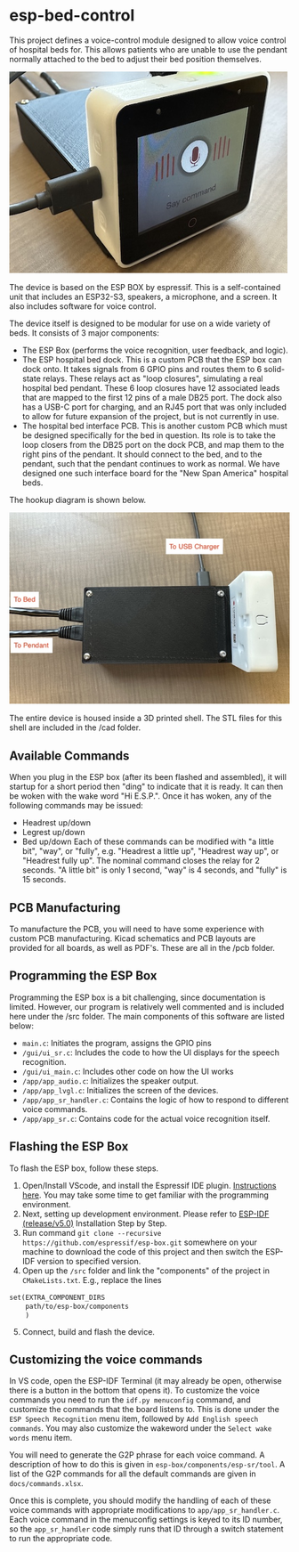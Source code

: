 # esp-bed-control

This project defines a voice-control module designed to allow voice control of hospital beds for. This allows patients who are unable to use the pendant normally attached to the bed to adjust their bed position themselves.

![Image of ESP Bed Control Box](img/image.jpg)

The device is based on the ESP BOX by espressif. This is a self-contained unit that includes an ESP32-S3, speakers, a microphone, and a screen. It also includes software for voice control.

The device itself is designed to be modular for use on a wide variety of beds. It consists of 3 major components:
  - The ESP Box (performs the voice recognition, user feedback, and logic).
  - The ESP hospital bed dock. This is a custom PCB that the ESP box can dock onto. It takes signals from 6 GPIO pins and routes them to 6 solid-state relays. These relays act as "loop closures", simulating a real hospital bed pendant. These 6 loop closures have 12 associated leads that are mapped to the first 12 pins of a male DB25 port. The dock also has a USB-C port for charging, and an RJ45 port that was only included to allow for future expansion of the project, but is not currently in use.
  - The hospital bed interface PCB. This is another custom PCB which must be designed specifically for the bed in question. Its role is to take the loop closers from the DB25 port on the dock PCB, and map them to the right pins of the pendant. It should connect to the bed, and to the pendant, such that the pendant continues to work as normal. We have designed one such interface board for the "New Span America" hospital beds. 

The hookup diagram is shown below.

![Image of ESP Bed Control Hookup](img/hookup.jpg)

The entire device is housed inside a 3D printed shell. The STL files for this shell are included in the /cad folder.

## Available Commands

When you plug in the ESP box (after its been flashed and assembled), it will startup for a short period then "ding" to indicate that it is ready. It can then be woken with the wake word "Hi E.S.P.". Once it has woken, any of the following commands may be issued:
- Headrest up/down
- Legrest up/down
- Bed up/down
Each of these commands can be modified with "a little bit", "way", or "fully", e.g. "Headrest a little up", "Headrest way up", or "Headrest fully up". The nominal command closes the relay for 2 seconds. "A little bit" is only 1 second, "way" is 4 seconds, and "fully" is 15 seconds.

## PCB Manufacturing

To manufacture the PCB, you will need to have some experience with custom PCB manufacturing. Kicad schematics and PCB layouts are provided for all boards, as well as PDF's. These are all in the /pcb folder.

## Programming the ESP Box

Programming the ESP box is a bit challenging, since documentation is limited. However, our program is relatively well commented and is included here under the /src folder. The main components of this software are listed below:
  - ``main.c``: Initiates the program, assigns the GPIO pins
  - ``/gui/ui_sr.c``: Includes the code to how the UI displays for the speech recognition.
  - ``/gui/ui_main.c``: Includes other code on how the UI works
  - ``/app/app_audio.c``: Initializes the speaker output.
  - ``/app/app_lvgl.c``: Initializes the screen of the devices.
  - ``/app/app_sr_handler.c``: Contains the logic of how to respond to different voice commands.
  - ``/app/app_sr.c``: Contains code for the actual voice recognition itself.

## Flashing the ESP Box

To flash the ESP box, follow these steps.
1. Open/Install VScode, and install the Espressif IDE plugin. [Instructions here](https://docs.espressif.com/projects/esp-idf/en/latest/esp32/get-started/index.html). You may take some time to get familiar with the programming environment.
2. Next, setting up development environment. Please refer to [ESP-IDF (release/v5.0)](https://docs.espressif.com/projects/esp-idf/en/release-v4.4/esp32s3/get-started/index.html#installation-step-by-step) Installation Step by Step.
3. Run command ``git clone --recursive https://github.com/espressif/esp-box.git`` somewhere on your machine to download the code of this project and then switch the ESP-IDF version to specified version.
4. Open up the ``/src`` folder and link the "components" of the project in ``CMakeLists.txt``. E.g., replace the lines
  ```
  set(EXTRA_COMPONENT_DIRS
      path/to/esp-box/components
      )
  ```
5. Connect, build and flash the device.

## Customizing the voice commands

In VS code, open the ESP-IDF Terminal (it may already be open, otherwise there is a button in the bottom that opens it). To customize the voice commands you need to run the ``idf.py menuconfig`` command, and customize the commands that the board listens to.  This is done under the ``ESP Speech Recognition`` menu item, followed by ``Add English speech commands``. You may also customize the wakeword under the ``Select wake words`` menu item.

You will need to generate the G2P phrase for each voice command. A description of how to do this is given in ``esp-box/components/esp-sr/tool``. A list of the G2P commands for all the default commands are given in ``docs/commands.xlsx``.

Once this is complete, you should modify the handling of each of these voice commands with appropriate modifications to ``app/app_sr_handler.c``. Each voice command in the menuconfig settings is keyed to its ID number, so the ``app_sr_handler`` code simply runs that ID through a switch statement to run the appropriate code.

